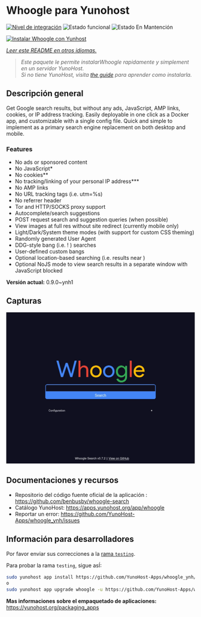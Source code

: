 <!--
Este archivo README esta generado automaticamente<https://github.com/YunoHost/apps/tree/master/tools/readme_generator>
No se debe editar a mano.
-->

# Whoogle para Yunohost

[![Nivel de integración](https://dash.yunohost.org/integration/whoogle.svg)](https://ci-apps.yunohost.org/ci/apps/whoogle/) ![Estado funcional](https://ci-apps.yunohost.org/ci/badges/whoogle.status.svg) ![Estado En Mantención](https://ci-apps.yunohost.org/ci/badges/whoogle.maintain.svg)

[![Instalar Whoogle con Yunhost](https://install-app.yunohost.org/install-with-yunohost.svg)](https://install-app.yunohost.org/?app=whoogle)

*[Leer este README en otros idiomas.](./ALL_README.md)*

> *Este paquete le permite instalarWhoogle rapidamente y simplement en un servidor YunoHost.*  
> *Si no tiene YunoHost, visita [the guide](https://yunohost.org/install) para aprender como instalarla.*

## Descripción general

Get Google search results, but without any ads, JavaScript, AMP links, cookies, or IP address tracking. Easily deployable in one click as a Docker app, and customizable with a single config file. Quick and simple to implement as a primary search engine replacement on both desktop and mobile.

### Features

- No ads or sponsored content
- No JavaScript*
- No cookies**
- No tracking/linking of your personal IP address***
- No AMP links
- No URL tracking tags (i.e. utm=%s)
- No referrer header
- Tor and HTTP/SOCKS proxy support
- Autocomplete/search suggestions
- POST request search and suggestion queries (when possible)
- View images at full res without site redirect (currently mobile only)
- Light/Dark/System theme modes (with support for custom CSS theming)
- Randomly generated User Agent
- DDG-style bang (i.e. !<tag> <query>) searches
- User-defined custom bangs
- Optional location-based searching (i.e. results near <city>)
- Optional NoJS mode to view search results in a separate window with JavaScript blocked


**Versión actual:** 0.9.0~ynh1

## Capturas

![Captura de Whoogle](./doc/screenshots/screenshot.png)

## Documentaciones y recursos

- Repositorio del código fuente oficial de la aplicación : <https://github.com/benbusby/whoogle-search>
- Catálogo YunoHost: <https://apps.yunohost.org/app/whoogle>
- Reportar un error: <https://github.com/YunoHost-Apps/whoogle_ynh/issues>

## Información para desarrolladores

Por favor enviar sus correcciones a la [rama `testing`](https://github.com/YunoHost-Apps/whoogle_ynh/tree/testing).

Para probar la rama `testing`, sigue asÍ:

```bash
sudo yunohost app install https://github.com/YunoHost-Apps/whoogle_ynh/tree/testing --debug
o
sudo yunohost app upgrade whoogle -u https://github.com/YunoHost-Apps/whoogle_ynh/tree/testing --debug
```

**Mas informaciones sobre el empaquetado de aplicaciones:** <https://yunohost.org/packaging_apps>
